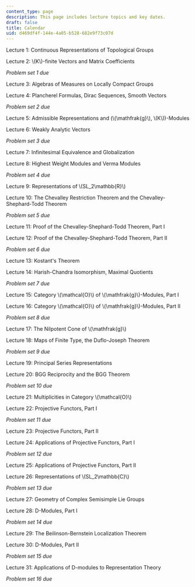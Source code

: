 ```yaml
---
content_type: page
description: This page includes lecture topics and key dates.
draft: false
title: Calendar
uid: d469df4f-144e-4a05-b528-682e9f73c07d
---
```

Lecture 1: Continuous Representations of Topological Groups

Lecture 2: \\(K\\)\-finite Vectors and Matrix Coefficients

*Problem set 1 due*

Lecture 3: Algebras of Measures on Locally Compact Groups

Lecture 4: Plancherel Formulas, Dirac Sequences, Smooth Vectors

*Problem set 2 due*

Lecture 5: Admissible Representations and (\\(\mathfrak{g}\\), \\(K\\))-Modules

Lecture 6: Weakly Analytic Vectors

*Problem set 3 due*

Lecture 7: Infinitesimal Equivalence and Globalization

Lecture 8: Highest Weight Modules and Verma Modules

*Problem set 4 due*

Lecture 9: Representations of \\(SL_2\mathbb{R}\\)

Lecture 10: The Chevalley Restriction Theorem and the Chevalley-Shephard-Todd Theorem

*Problem set 5 due*

Lecture 11: Proof of the Chevalley-Shephard-Todd Theorem, Part I

Lecture 12: Proof of the Chevalley-Shephard-Todd Theorem, Part II

*Problem set 6 due*

Lecture 13: Kostant's Theorem

Lecture 14: Harish-Chandra Isomorphism, Maximal Quotients

*Problem set 7 due*

Lecture 15: Category \\(\mathcal{O}\\) of \\(\mathfrak{g}\\)\-Modules, Part I

Lecture 16: Category \\(\mathcal{O}\\) of \\(\mathfrak{g}\\)\-Modules, Part II

*Problem set 8 due*

Lecture 17: The Nilpotent Cone of \\(\mathfrak{g}\\)

Lecture 18: Maps of Finite Type, the Duflo-Joseph Theorem 

*Problem set 9 due*

Lecture 19: Principal Series Representations

Lecture 20: BGG Reciprocity and the BGG Theorem

*Problem set 10 due*

Lecture 21: Multiplicities in Category \\(\mathcal{O}\\)

Lecture 22: Projective Functors, Part I 

*Problem set 11 due*

Lecture 23: Projective Functors, Part II

Lecture 24: Applications of Projective Functors, Part I

*Problem set 12 due*

Lecture 25: Applications of Projective Functors, Part II

Lecture 26: Representations of \\(SL_2\mathbb{C}\\)

*Problem set 13 due*

Lecture 27: Geometry of Complex Semisimple Lie Groups

Lecture 28: D-Modules, Part I

*Problem set 14 due*

Lecture 29: The Beilinson-Bernstein Localization Theorem

Lecture 30: D-Modules, Part II

*Problem set 15 due*

Lecture 31: Applications of D-modules to Representation Theory

*Problem set 16 due*